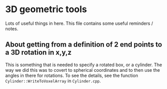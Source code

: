 # 3D geometric tools

Lots of useful things in here. This file contains some useful reminders / notes.

## About getting from a definition of 2 end points to a 3D rotation in x,y,z

This is something that is needed to specify a rotated box, or a cylinder.
The way we did this was to covert to spherical coordinates and to then use
the angles in there for rotations. To see the details, see the function
`Cylinder::WriteToVoxelArray` in `Cylinder.cpp`.
